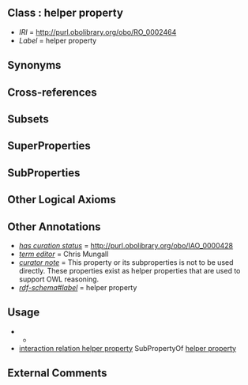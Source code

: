 
## Class : helper property

 * *IRI* = http://purl.obolibrary.org/obo/RO_0002464
 * *Label* = helper property

## Synonyms


## Cross-references


## Subsets


## SuperProperties


## SubProperties


## Other Logical Axioms


## Other Annotations

 * *[has curation status](../../IAO/14/IAO_0000114.md)* = http://purl.obolibrary.org/obo/IAO_0000428
 * *[term editor](../../IAO/17/IAO_0000117.md)* = Chris Mungall
 * *[curator note](../../IAO/32/IAO_0000232.md)* = This property or its subproperties is not to be used directly. These properties exist as helper properties that are used to support OWL reasoning.
 * *[rdf-schema#label](../../el/rdf-schema#label.md)* = helper property

## Usage

 * -
 * [interaction relation helper property](../../RO/63/RO_0002563.md) SubPropertyOf [helper property](../../RO/64/RO_0002464.md)

## External Comments

